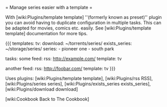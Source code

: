= Manage series easier with a template =

With [wiki:Plugins/template template] ''(formerly known as preset)'' plugin you can avoid having to duplicate configuration in multiple tasks. This can be adapted for movies, comics etc. easily. See [wiki:Plugins/template template] documentation for more tips.

{{{
templates:
  tv:
    download: ~/torrents/series/
    exists_series: ~/storage/series/
    series:
      - pioneer one
      - south park

tasks:
  some feed:
    rss: http://example.com/
    template: tv

  another feed:
    rss: http://foobar.com/
    template: tv
}}}  

Uses plugins: [wiki:Plugins/template template], [wiki:Plugins/rss RSS], [wiki:Plugins/series series], [wiki:Plugins/exists_series exists_series], [wiki:Plugins/download download]

[wiki:Cookbook Back to The Cookbook]